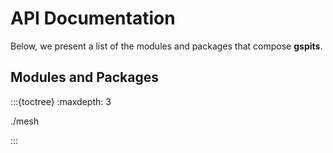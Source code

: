 # API Documentation

Below, we present a list of the modules and packages that compose **gspits**.

## Modules and Packages

:::{toctree}
:maxdepth: 3

./mesh

:::
